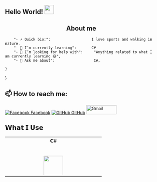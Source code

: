 ## Hello World! <img src="https://raw.githubusercontent.com/iampavangandhi/iampavangandhi/master/gifs/Hi.gif" width="30px"></h2>
<h2 align="center">About me</h2>


		"- ⚡ Quick bio:":                   I love sports and walking in nature.
		"- 🌱 I’m currently learning":       C#
		"- 🤔 I’m looking for help with":     "Anything related to what I am currently learning 😅",
		"- 💬 Ask me about":                  C#, 
		
	}
}
## 📫 How to reach me: 
[![Facebook](http://i.imgur.com/fep1WsG.png) Facebook](https://www.facebook.com/julien.jelev.5)
 [![GitHub](https://i.stack.imgur.com/tskMh.png) GitHub](https://github.com/Jelev123)
  <a href="mailto:julienjelev2@gmail.com"><img alt="Gmail" src="https://raw.githubusercontent.com/Thomas-George-T/Thomas-George-T/master/assets/google-gmail.svg" title="Email" width="100" height="30" /></a>



## 𝗪𝗵𝗮𝘁 𝗜 𝗨𝘀𝗲

<table>
  <tbody>
      <td width="25%" align="center">
        <span>𝗖#</span><br><br><br>
        <img height="64px" src="https://cdn.svgporn.com/logos/c-sharp.svg">
      </td>
  </tbody>
</table>



